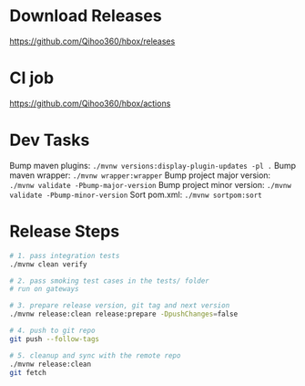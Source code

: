 Download Releases
===

https://github.com/Qihoo360/hbox/releases

CI job
===

https://github.com/Qihoo360/hbox/actions

Dev Tasks
===

Bump maven plugins: `./mvnw versions:display-plugin-updates -pl .`
Bump maven wrapper: `./mvnw wrapper:wrapper`
Bump project major version: `./mvnw validate -Pbump-major-version`
Bump project minor version: `./mvnw validate -Pbump-minor-version`
Sort pom.xml: `./mvnw sortpom:sort`

Release Steps
===

```bash
# 1. pass integration tests
./mvnw clean verify

# 2. pass smoking test cases in the tests/ folder
# run on gateways

# 3. prepare release version, git tag and next version
./mvnw release:clean release:prepare -DpushChanges=false

# 4. push to git repo
git push --follow-tags

# 5. cleanup and sync with the remote repo
./mvnw release:clean
git fetch
```
